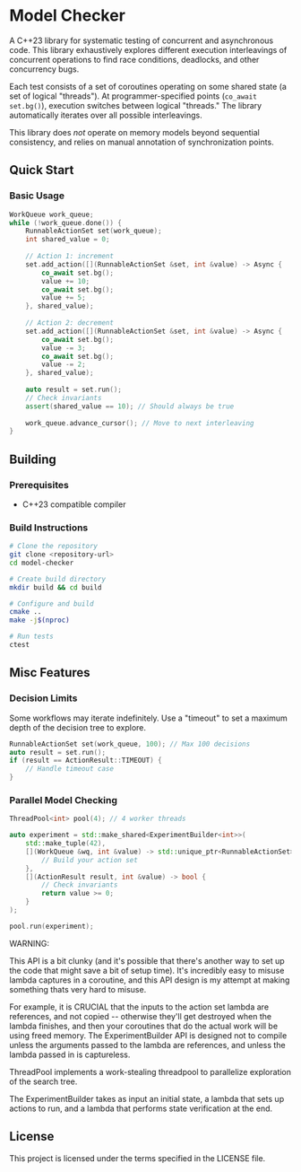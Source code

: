 # Model Checker

A C++23 library for systematic testing of concurrent and asynchronous code.
This library exhaustively explores different execution interleavings of concurrent operations to find race conditions, deadlocks, and other concurrency bugs.

Each test consists of a set of coroutines operating on some shared state
(a set of logical "threads").  At programmer-specified points 
(`co_await set.bg()`), execution switches between logical "threads."
The library automatically iterates over all possible interleavings.

This library does _not_ operate on memory models beyond sequential consistency, and relies on manual annotation of synchronization points.

## Quick Start

### Basic Usage

```cpp
WorkQueue work_queue;
while (!work_queue.done()) {
    RunnableActionSet set(work_queue);
    int shared_value = 0;
    
    // Action 1: increment
    set.add_action([](RunnableActionSet &set, int &value) -> Async {
        co_await set.bg();
        value += 10;
        co_await set.bg();
        value += 5;
    }, shared_value);
    
    // Action 2: decrement  
    set.add_action([](RunnableActionSet &set, int &value) -> Async {
        co_await set.bg();
        value -= 3;
        co_await set.bg();
        value -= 2;
    }, shared_value);
    
    auto result = set.run();
    // Check invariants
    assert(shared_value == 10); // Should always be true
    
    work_queue.advance_cursor(); // Move to next interleaving
}
```

## Building

### Prerequisites

- C++23 compatible compiler

### Build Instructions

```bash
# Clone the repository
git clone <repository-url>
cd model-checker

# Create build directory
mkdir build && cd build

# Configure and build
cmake ..
make -j$(nproc)

# Run tests
ctest
```

## Misc Features

### Decision Limits

Some workflows may iterate indefinitely.  Use a "timeout" to set a maximum depth of the decision tree to explore.

```cpp
RunnableActionSet set(work_queue, 100); // Max 100 decisions
auto result = set.run();
if (result == ActionResult::TIMEOUT) {
    // Handle timeout case
}
```

### Parallel Model Checking

```cpp
ThreadPool<int> pool(4); // 4 worker threads

auto experiment = std::make_shared<ExperimentBuilder<int>>(
    std::make_tuple(42),
    [](WorkQueue &wq, int &value) -> std::unique_ptr<RunnableActionSet> {
        // Build your action set
    },
    [](ActionResult result, int &value) -> bool {
        // Check invariants
        return value >= 0;
    }
);

pool.run(experiment);
```

WARNING:

This API is a bit clunky (and it's possible that there's another way to set up the code that might save a bit of setup time).
It's incredibly easy to misuse lambda captures in a coroutine, and this API design is my attempt at making something thats very hard to misuse.

For example, it is CRUCIAL that the inputs to the action set lambda
are references, and not copied -- otherwise they'll get destroyed when the lambda finishes, and then your coroutines that do the actual work will be using freed memory.  The ExperimentBuilder API is designed not to  compile unless
the arguments passed to the lambda are references, and unless the lambda passed in is captureless.

ThreadPool implements a work-stealing threadpool to parallelize exploration of the search tree.  

The ExperimentBuilder takes as input an initial state, a lambda that sets up actions to run, and a lambda that performs state verification at the end.


## License

This project is licensed under the terms specified in the LICENSE file.